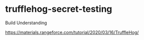# trufflehog-secret-testing

Build Understanding

https://materials.rangeforce.com/tutorial/2020/03/16/TruffleHog/
